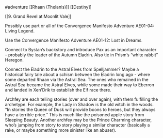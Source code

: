 #adventure [[Rhaan (Thelanis)]] [[Destiny]]

[[9. Grand Revel at Moonlit Vale]]

Possibly use part or all of the Convergence Manifesto Adventure AE01-04: Living Legend.

Use the Convergence Manifesto Adventure AE01-12: Lost in Dreams.

Connect to Bystan’s backstory and introduce Pax as an important character - probably the leader of the Autumn Eladrin. Also tie in Prism’s “white rabbit” Heregon.

Connect the Eladrin to the Astral Elves from Spelljammer? Maybe a historical fairy tale about a schism between the Eladrin long ago - where some departed Rhaan via the Astral Sea. The ones who remained in the Astral Sea became the Astral Elves, while some made their way to Eberron and landed in Xen’Drik to establish the Elf race there.

Archfey are each telling stories (over and over again), with them fulfilling the archetype. For example, the Lady in Shadow is the old witch in the woods. “In stories the Queen of Dusk will provide boons to heroes, but they always have a terrible price.” This is much like the poisoned apple story from Sleeping Beauty. Another archfey may be the Prince Charming character, who’s jumping from story to story playing a similar character (basically a rake, or maybe something more sinister like an abuser).